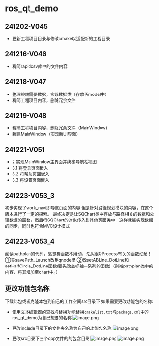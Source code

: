 # ros_qt_demo

## 241202-V045
- 更新工程项目目录与修改cmake以适配新的工程目录

## 241216-V046
- 精简rapidcsv库中的文件内容

## 241218-V047
- 整理终端需要数据，实现数据类（存放再model中）
- 精简工程项目内容，删除冗余文件

## 241219-V048
- 精简工程项目内容，删除冗余文件（MainWindow)
- 新建MainWindow（实现新UI界面）

## 241221-V051
- 2 实现MainWindow主界面并绑定导航栏视图
- 3.1 将登录页面嵌入
- 3.2 将帮助页面嵌入
- 3.3 将设置页面嵌入

## 241223-V053_3
初步实现了work_navi即导航页面的内容
但是针对路径规划模块的内容，在这个版本进行了一定的探索。
最终决定是让SQChart类中存放与路径相关的数据和处理数据的函数，然后将SQChart的对象传入到其他页面类中，这样就能实现数据的同步，同时也符合MVC设计模式

## 241223-V053_4
阅读pathplan的代码，感觉槽函数不用动，先从跟QProcess有关的函数动起！
①将savePath_Launch改到qnode里
②改setABLine_DotLine和setHalfCircle_DotLine函数(要先改坐标轴一系列的函数)（删减pathplan类中的内容，将其增加至chart中。）







## 更改功能包名称
下载此包或者克隆本包到自己的工作空间src目录下
如果需要更改功能包的名称:
- 使用文本编辑器的查找与替换功能替换```cmakelist.txt```与```package.xml```中的ros_qt_demo为自己想要的名称
![image.png](https://i.postimg.cc/zfZ1s8RB/image.png)
- 更改include目录下的文件夹名称为自己的功能包名称
![image.png](https://i.postimg.cc/X7RhJxN1/image.png)

- 更改src目录下三个cpp文件的的包含目录
![image.png](https://i.postimg.cc/76WjCfgq/image.png)
![image.png](https://i.postimg.cc/8ch8qT6D/image.png)



